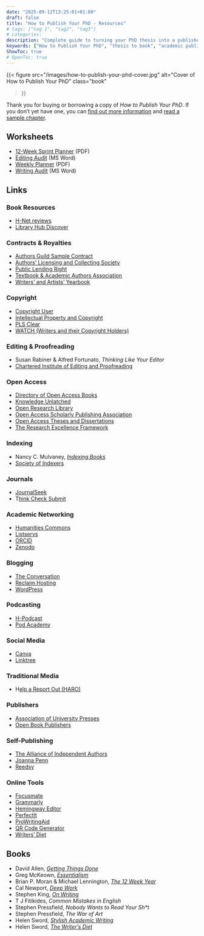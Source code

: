 ```yaml
---
date: "2025-09-12T13:25:01+01:00"
draft: false
title: "How to Publish Your PhD - Resources"
# tags: ["tag 1", "tag2", "tag3"]
# categories: 
description: "Complete guide to turning your PhD thesis into a published academic monograph. Learn proposal writing, publisher selection, manuscript development, and promotion strategies from an experienced academic author."
keywords: ["How to Publish Your PhD", "thesis to book", "academic publishing", "monograph publishing", "book proposal", "academic writing", "scholarly publishing", "PhD to publication", "academic book"]
ShowToc: true
# OpenToc: true  
---
```


{{< figure
  src="/images/how-to-publish-your-phd-cover.jpg"
  alt="Cover of How to Publish Your PhD"
  class="book"
>}}

Thank you for buying or borrowing a copy of _How to Publish Your PhD_. If you don’t yet have one, you can [find out more information](../) and [read a sample chapter](../introduction/).

## Worksheets

- [12-Week Sprint Planner](/pdfs/12-Week-Sprint.pdf) (PDF)
- [Editing Audit](/docs/Editing-Audit.docx) (MS Word)
- [Weekly Planner](/docs/Weekly-Planner.pdf) (PDF)
- [Writing Audit](/docs/Writing-Audit.docx) (MS Word)

## Links

### Book Resources

- [H-Net reviews](https://networks.h-net.org/reviews)
- [Library Hub Discover](https://discover.libraryhub.jisc.ac.uk/)

### Contracts & Royalties

- [Authors Guild Sample Contract](https://go.authorsguild.org/contract_sections/1)
- [Authors’ Licensing and Collecting Society](https://www.alcs.co.uk)
- [Public Lending Right](https://www.bl.uk/plr/plr-payments)
- [Textbook & Academic Authors Association](https://www.taaonline.net)
- [Writers’ and Artists’ Yearbook](https://www.writersandartists.co.uk)

### Copyright

- [Copyright User](https://www.copyrightuser.org)
- [Intellectual Property and Copyright](https://www.gov.uk/topic/intellectual-property/copyright)
- [PLS Clear](https://www.plsclear.com)
- [WATCH (Writers and their Copyright Holders)](https://www.reading.ac.uk/library/about-us/projects/lib-watch.aspx)

### Editing & Proofreading

- Susan Rabiner & Alfred Fortunato, _Thinking Like Your Editor_
- [Chartered Institute of Editing and Proofreading](https://www.ciep.uk)

### Open Access

- [Directory of Open Access Books](https://www.doabooks.org)
- [Knowledge Unlatched](https://www.knowledgeunlatched.org)
- [Open Research Library](https://www.openresearchlibrary.org)
- [Open Access Scholarly Publishing Association](https://www.oaspa.org)
- [Open Access Theses and Dissertations](https://www.oatd.org)
- [The Research Excellence Framework](https://www.ref.ac.uk)

### Indexing

- Nancy C. Mulvaney, [_Indexing Books_](https://uk.bookshop.org/a/2760/9780226552767)
- [Society of Indexers](https://www.indexers.org.uk/find-an-indexer/directory/)

### Journals

- [JournalSeek](https://www.journalseek.net)
- T[hink Check Submit](https://www.thinkchecksubmit.org)

### Academic Networking

- [Humanities Commons](https://www.hcommons.org)
- [Listservs](https://www.h-net.org/lists/)
- [ORCID](https://www.orcid.org)
- [Zenodo](https://www.zenodo.org)

### Blogging

- [The Conversation](https://www.theconversation.com)
- [Reclaim Hosting](https://www.reclaimhosting.com)
- [WordPress](https://www.wordpress.com)

### Podcasting

- [H-Podcast](https://networks.h-net.org/node/84048/pages/114315/academic-podcast-roundup)
- [Pod Academy](www.podacademy.org)

### Social Media

- [Canva](https://www.canva.com)
- [Linktree](https://www.linktre.ee)

### Traditional Media

- H[elp a Report Out (HARO)](https://www.helpareporter.com)

### Publishers

- [Association of University Presses](https://https://aupresses.org/resources/aupresses-subject-area-grid/)
- [Open Book Publishers](https://www.openbookpublishers.com)

### Self-Publishing

- [The Alliance of Independent Authors](https://www.allianceindependentauthors.org)
- [Joanna Penn](https://www.thecreativepenn.com)
- [Reedsy](https://www.reedsy.com)

### Online Tools

- [Focusmate](https://www.focusmate.com)
- [Grammarly](https://www.grammarly.com)
- [Hemingway Editor](https://www.hemingwayapp.com)
- [PerfectIt](https://www.intelligentediting.com)
- [ProWritingAid](https://www.prowritingaid.com)
- [QR Code Generator](https://www.qr-code-generator.com)
- [Writers’ Diet](https://www.writersdiet.com)

## Books

- David Allen, [_Getting Things Done_](https://uk.bookshop.org/a/2760/9780349408941)
- Greg McKeown, [_Essentialism_](https://uk.bookshop.org/a/2760/9780753558690)
- Brian P. Moran & Michael Lennington, [_The 12 Week Year_](https://uk.bookshop.org/a/2760/9781118509234)
- Cal Newport, [_Deep Work_](https://uk.bookshop.org/a/2760/9780349411903)
- Stephen King, [_On Writing_](https://uk.bookshop.org/a/2760/9781444723250)
- T J Fitikides, _Common Mistakes in English_
- Stephen Pressfield, _Nobody Wants to Read Your Sh*t_
- Stephen Pressfield, _The War of Art_
- Helen Sword, [_Stylish Academic Writing_](https://uk.bookshop.org/a/2760/9780674064485)
- Helen Sword, [_The Writer’s Diet_](https://uk.bookshop.org/a/2760/9780226351988)